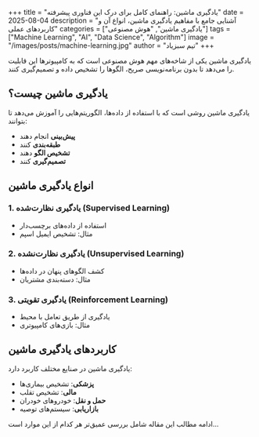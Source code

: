 +++
title = "یادگیری ماشین: راهنمای کامل برای درک این فناوری پیشرفته"
date = 2025-08-04
description = "آشنایی جامع با مفاهیم یادگیری ماشین، انواع آن و کاربردهای عملی"
categories = ["یادگیری ماشین", "هوش مصنوعی"]
tags = ["Machine Learning", "AI", "Data Science", "Algorithm"]
image = "/images/posts/machine-learning.jpg"
author = "تیم سبزیاد"
+++

یادگیری ماشین یکی از شاخه‌های مهم هوش مصنوعی است که به کامپیوترها این قابلیت را می‌دهد تا بدون برنامه‌نویسی صریح، الگوها را تشخیص داده و تصمیم‌گیری کنند.

## یادگیری ماشین چیست؟

یادگیری ماشین روشی است که با استفاده از داده‌ها، الگوریتم‌هایی را آموزش می‌دهد تا بتوانند:

- **پیش‌بینی** انجام دهند
- **طبقه‌بندی** کنند  
- **تشخیص الگو** دهند
- **تصمیم‌گیری** کنند

## انواع یادگیری ماشین

### 1. یادگیری نظارت‌شده (Supervised Learning)
- استفاده از داده‌های برچسب‌دار
- مثال: تشخیص ایمیل اسپم

### 2. یادگیری نظارت‌نشده (Unsupervised Learning)  
- کشف الگوهای پنهان در داده‌ها
- مثال: دسته‌بندی مشتریان

### 3. یادگیری تقویتی (Reinforcement Learning)
- یادگیری از طریق تعامل با محیط
- مثال: بازی‌های کامپیوتری

## کاربردهای یادگیری ماشین

یادگیری ماشین در صنایع مختلف کاربرد دارد:

- **پزشکی**: تشخیص بیماری‌ها
- **مالی**: تشخیص تقلب
- **حمل و نقل**: خودروهای خودران
- **بازاریابی**: سیستم‌های توصیه

ادامه مطالب این مقاله شامل بررسی عمیق‌تر هر کدام از این موارد است...
